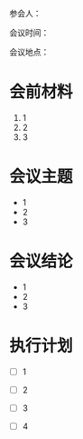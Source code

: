 
参会人：

会议时间：

会议地点：

# 会前材料

 1. 1
 2. 2
 3. 3

# 会议主题
 - 1
 - 2
 - 3

# 会议结论
 - 1
 - 2
 - 3

# 执行计划
  - [ ] 1
  - [ ] 2
  - [ ] 3
  - [ ] 4


 